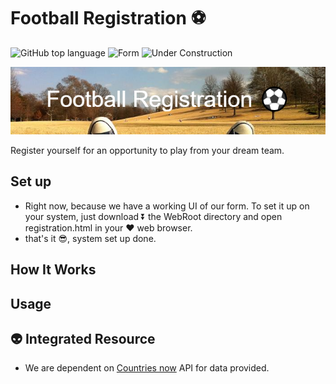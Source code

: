 # Football Registration ⚽

![GitHub top language](https://img.shields.io/github/languages/top/ParamjotSingh5/Football_Registration)
![Form](https://img.shields.io/badge/Form%20-%E2%9C%8F%EF%B8%8F-brightgreen)
![Under Construction](https://img.shields.io/badge/Under%20%20-%F0%9F%9A%A7%20%20construction-red)
 
![alt text](https://github.com/ParamjotSingh5/Football_Registration/blob/footballRegistration/Football_Registration_banner.png?raw=true)

Register yourself for an opportunity to play from your dream team. 

## Set up 
* Right now, because we have a working UI of our form. To set it up on your system, just download ⏬ the WebRoot directory and open registration.html in your ❤️ web browser.
* that's it 😎, system set up done.

## How It Works

## Usage

## 👽 Integrated Resource
* We are dependent on <a href="https://countriesnow.space/">Countries now</a> API for data provided.
